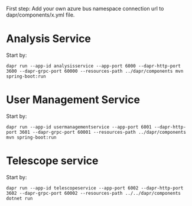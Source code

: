 First step:
Add your own azure bus namespace connection url to dapr/components/x.yml file.

# Analysis Service
Start by:

`dapr run --app-id analysisservice --app-port 6000 --dapr-http-port 3600 --dapr-grpc-port 60000 --resources-path ../dapr/components mvn spring-boot:run `

# User Management Service
Start by:

`dapr run --app-id usermanagementservice --app-port 6001 --dapr-http-port 3601 --dapr-grpc-port 60001 --resources-path ../dapr/components mvn spring-boot:run`


# Telescope service
Start by:

`dapr run --app-id telescopeservice --app-port 6002 --dapr-http-port 3602 --dapr-grpc-port 60002 --resources-path ../../dapr/components dotnet run`